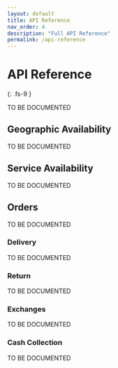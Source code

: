 ```yaml
---
layout: default
title: API Reference
nav_order: 4
description: "Full API Reference"
permalink: /api-reference
---
```


# API Reference
{: .fs-9 }

TO BE DOCUMENTED 


## Geographic Availability

TO BE DOCUMENTED

## Service Availability

TO BE DOCUMENTED 

## Orders

TO BE DOCUMENTED

### Delivery

TO BE DOCUMENTED 

### Return

TO BE DOCUMENTED

### Exchanges

TO BE DOCUMENTED

### Cash Collection

TO BE DOCUMENTED
